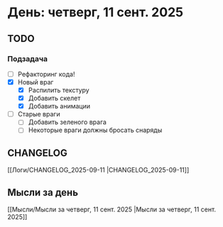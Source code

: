# День: четверг, 11 сент. 2025

## TODO

### Подзадача
- [ ] Рефакторинг кода!
- [x] Новый враг
	- [x] Распилить текстуру
	- [x] Добавить скелет
	- [x] Добавить анимации
- [ ] Старые враги
	- [ ] Добавить зеленого врага
	- [ ] Некоторые враги должны бросать снаряды

## CHANGELOG

[[Логи/CHANGELOG_2025-09-11 |CHANGELOG_2025-09-11]]

## Мысли за день

[[Мысли/Мысли за четверг, 11 сент. 2025 |Мысли за четверг, 11 сент. 2025]]
